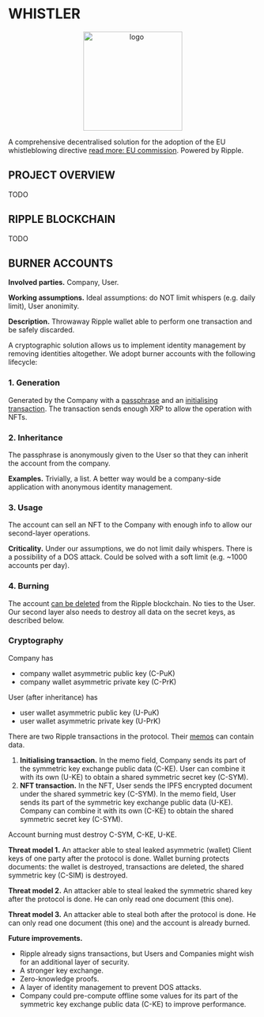 # WHISTLER

<p align = "center"> 
<img width="200" alt="logo" src="https://github.com/Cyprus-XRPL-Hackathon/Whistler/assets/64229723/62acc23d-372d-465d-9eca-32eddcbd5ca1">
</p>

A comprehensive decentralised solution for the adoption of the EU whistleblowing directive [read more: EU commission](https://commission.europa.eu/aid-development-cooperation-fundamental-rights/your-rights-eu/protection-whistleblowers_en). Powered by Ripple.

## PROJECT OVERVIEW 
TODO

## RIPPLE BLOCKCHAIN
TODO

## BURNER ACCOUNTS

**Involved parties.** Company, User.

**Working assumptions.** Ideal assumptions: do NOT limit whispers (e.g. daily limit), User anonimity.

**Description.** Throwaway Ripple wallet able to perform one transaction and be safely discarded.

A cryptographic solution allows us to implement identity management by removing identities altogether. We adopt burner accounts with the following lifecycle:

### 1. Generation
Generated by the Company with a [passphrase](https://xrpl.org/cryptographic-keys.html#passphrase) and an [initialising transaction](https://xrpl.org/accounts.html#creating-accounts). The transaction sends enough XRP to allow the operation with NFTs.

### 2. Inheritance
The passphrase is anonymously given to the User so that they can inherit the account from the company. 

**Examples.** Trivially, a list. A better way would be a company-side application with anonymous identity management.

### 3. Usage
The account can sell an NFT to the Company with enough info to allow our second-layer operations.

**Criticality.** Under our assumptions, we do not limit daily whispers. There is a possibility of a DOS attack. Could be solved with a soft limit (e.g. ~1000 accounts per day).

### 4. Burning
The account [can be deleted](https://xrpl.org/deleting-accounts.html) from the Ripple blockchain. No ties to the User. Our second layer also needs to destroy all data on the secret keys, as described below.

### Cryptography

Company has 
- company wallet asymmetric public key (C-PuK)
- company wallet asymmetric private key (C-PrK)

User (after inheritance) has
- user wallet asymmetric public key (U-PuK)
- user wallet asymmetric private key (U-PrK)

There are two Ripple transactions in the protocol. Their [memos](https://xrpl.org/transaction-common-fields.html#memos-field) can contain data. 
1. **Initialising transaction.** In the memo field, Company sends its part of the symmetric key exchange public data (C-KE). User can combine it with its own (U-KE) to obtain a shared symmetric secret key (C-SYM).
2. **NFT transaction.** In the NFT, User sends the IPFS encrypted document under the shared symmetric key (C-SYM). In the memo field, User sends its part of the symmetric key exchange public data (U-KE). Company can combine it with its own (C-KE) to obtain the shared symmetric secret key (C-SYM).

Account burning must destroy C-SYM, C-KE, U-KE.

**Threat model 1.** An attacker able to steal leaked asymmetric (wallet) Client keys of one party after the protocol is done. Wallet burning protects documents: the wallet is destroyed, transactions are deleted, the shared symmetric key (C-SIM) is destroyed.

**Threat model 2.** An attacker able to steal leaked the symmetric shared key after the protocol is done. He can only read one document (this one).

**Threat model 3.** An attacker able to steal both after the protocol is done. He can only read one document (this one) and the account is already burned.

**Future improvements.** 
- Ripple already signs transactions, but Users and Companies might wish for an additional layer of security.
- A stronger key exchange.
- Zero-knowledge proofs.
- A layer of identity management to prevent DOS attacks.
- Company could pre-compute offline some values for its part of the symmetric key exchange public data (C-KE) to improve performance.
